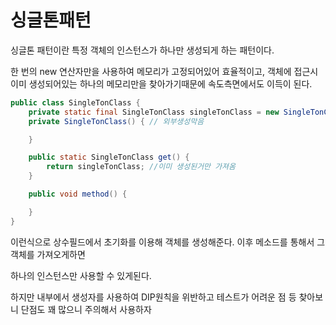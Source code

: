# 싱글톤패턴

싱글톤 패턴이란 특정 객체의 인스턴스가 하나만 생성되게 하는 패턴이다.

한 번의 new 연산자만을 사용하여 메모리가 고정되어있어 효율적이고, 객체에 접근시 이미 생성되어있는 하나의 메모리만을 찾아가기때문에 속도측면에서도 이득이 된다.

```java
public class SingleTonClass {
    private static final SingleTonClass singleTonClass = new SingleTonClass();//초기화를 이용함
    private SingleTonClass() { // 외부생성막음

    }

    public static SingleTonClass get() {
        return singleTonClass; //이미 생성된거만 가져옴
    }

    public void method() {

    }
}
```

이런식으로 상수필드에서 초기화를 이용해 객체를 생성해준다. 이후 메소드를 통해서 그 객체를 가져오게하면

하나의 인스턴스만 사용할 수 있게된다.

하지만 내부에서 생성자를 사용하여 DIP원칙을 위반하고 테스트가 어려운 점 등 찾아보니 단점도 꽤 많으니 주의해서 사용하자